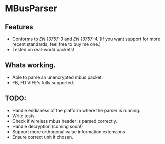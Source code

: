 # MBusParser

## Features
 - Conforms to _EN 13757-3_ and _EN 13757-4._ (If you want support for more recent standards, feel free to buy me one.)
 - Tested on real-world packets!

## Whats working.
- Able to parse an unencrypted mbus packet.
- FB, FD VIFE's fully supported.

## TODO:

- Handle endianess of the platform where the parser is running.
- Write tests.
- Check if wireless mbus header is parsed correctly.
- Handle decryption (coming soon!)
- Support more orthogonal value information extensions
- Ensure correct unit it chosen.
